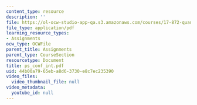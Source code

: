 ```yaml
---
content_type: resource
description: ''
file: https://ol-ocw-studio-app-qa.s3.amazonaws.com/courses/17-872-quantitative-research-in-political-science-and-public-policy-spring-2004/44b00a7965eba8d63730e8c7ec235390_ps_conf_int.pdf
file_type: application/pdf
learning_resource_types:
- Assignments
ocw_type: OCWFile
parent_title: Assignments
parent_type: CourseSection
resourcetype: Document
title: ps_conf_int.pdf
uid: 44b00a79-65eb-a8d6-3730-e8c7ec235390
video_files:
  video_thumbnail_file: null
video_metadata:
  youtube_id: null
---
```

